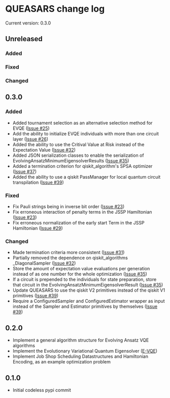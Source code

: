 QUEASARS change log
===================

Current version: 0.3.0

## Unreleased

### Added
### Fixed
### Changed

## 0.3.0

### Added

- Added tournament selection as an alternative selection method for EVQE ([Issue #25])
- Add the ability to initialize EVQE individuals with more than one circuit layer ([Issue #26])
- Added the ability to use the Critival Value at Risk instead of the Expectation Value ([Issue #32])
- Added JSON serialization classes to enable the serialization of EvolvingAnsatzMinimumEigensolverResults ([Issue #35])
- Added a termination criterion for qiskit_algorithm's SPSA optimizer ([Issue #37])
- Added the ability to use a qiskit PassManager for local quantum circuit transpilation ([Issue #39])

### Fixed

- Fix Pauli strings being in inverse bit order ([Issue #23])
- Fix erroneous interaction of penalty terms in the JSSP Hamiltonian ([Issue #23])
- Fix erroneous normalization of the early start Term in the JSSP Hamiltonian ([Issue #29])

### Changed
- Made termination criteria more consistent ([Issue #31])
- Partially removed the dependence on qiskit_algorithms _DiagonalSampler ([Issue #32])
- Store the amount of expectation value evaluations per generation instead of as one number for the whole optimization ([Issue #35])
- If a circuit is prepended to the individuals for state preparation, store that circuit in the EvolvingAnsatzMinimumEigensolverResult ([Issue #35])
- Update QUEASARS to use the qiskit V2 primitives instead of the qiskit V1 primitives ([Issue #39])
- Require a ConfiguredSampler and ConfiguredEstimator wrapper as input instead of the Sampler and Estimator primitives by themselves ([Issue #39])

## 0.2.0

- Implement a general algorithm structure for Evolving Ansatz VQE algorithms
- Implement the Evolutionary Variational Quantum Eigensolver ([E-VQE](https://arxiv.org/abs/1910.09694))
- Implement Job Shop Scheduling Datastructures and Hamiltonian Encoding, as an example optimization problem

## 0.1.0

- Initial codeless pypi commit

[Issue #39]: https://github.com/DLR-RB/QUEASARS/issues/39
[Issue #37]: https://github.com/DLR-RB/QUEASARS/issues/37
[Issue #35]: https://github.com/DLR-RB/QUEASARS/issues/35
[Issue #32]: https://github.com/DLR-RB/QUEASARS/issues/32
[Issue #31]: https://github.com/DLR-RB/QUEASARS/issues/31
[Issue #29]: https://github.com/DLR-RB/QUEASARS/issues/29
[Issue #26]: https://github.com/DLR-RB/QUEASARS/issues/26
[Issue #25]: https://github.com/DLR-RB/QUEASARS/issues/25
[Issue #23]: https://github.com/DLR-RB/QUEASARS/issues/23